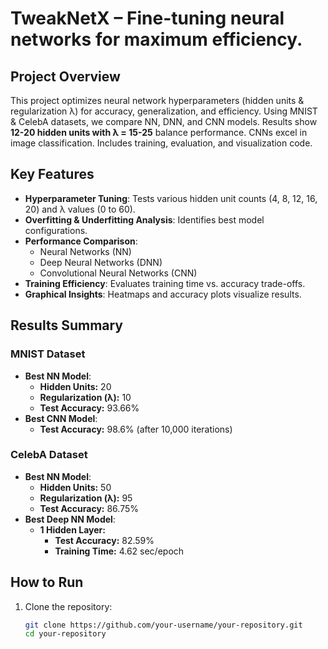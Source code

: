 # TweakNetX – Fine-tuning neural networks for maximum efficiency.
## Project Overview
This project optimizes neural network hyperparameters (hidden units & regularization λ) for accuracy, generalization, and efficiency. Using MNIST & CelebA datasets, we compare NN, DNN, and CNN models. Results show **12-20 hidden units with λ = 15-25** balance performance. CNNs excel in image classification. Includes training, evaluation, and visualization code.

## Key Features
- **Hyperparameter Tuning**: Tests various hidden unit counts (4, 8, 12, 16, 20) and λ values (0 to 60).
- **Overfitting & Underfitting Analysis**: Identifies best model configurations.
- **Performance Comparison**:
  - Neural Networks (NN)
  - Deep Neural Networks (DNN)
  - Convolutional Neural Networks (CNN)
- **Training Efficiency**: Evaluates training time vs. accuracy trade-offs.
- **Graphical Insights**: Heatmaps and accuracy plots visualize results.

## Results Summary

### **MNIST Dataset**
- **Best NN Model**:
  - **Hidden Units:** 20
  - **Regularization (λ):** 10
  - **Test Accuracy:** 93.66%
- **Best CNN Model**:
  - **Test Accuracy:** 98.6% (after 10,000 iterations)

### **CelebA Dataset**
- **Best NN Model**:
  - **Hidden Units:** 50
  - **Regularization (λ):** 95
  - **Test Accuracy:** 86.75%
- **Best Deep NN Model**:
  - **1 Hidden Layer:**  
    - **Test Accuracy:** 82.59%  
    - **Training Time:** 4.62 sec/epoch

## How to Run
1. Clone the repository:
   ```bash
   git clone https://github.com/your-username/your-repository.git
   cd your-repository
